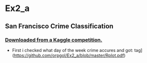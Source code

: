 # Ex2_a

## San Francisco Crime Classification
### [Downloaded from a Kaggle competition.](https://www.kaggle.com/c/sf-crime/data?test.csv.zip)

* First i checked what day of the week crime accures and got: 
tag] (https://github.com/orpgol/Ex2_a/blob/master/Rplot.pdf)

